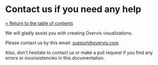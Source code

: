 # Contact us if you need any help

[< Return to the table of contents](../README.md)

We will gladly assist you with creating Overvis visualizations. 

Please contact us by this email: support@overvis.com

Also, don't hesitate to contact us or make a pull request if you find any errors or inconsistencies in this documentation.
